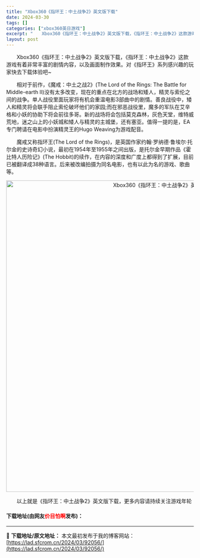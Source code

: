 ```yaml
---
title: "Xbox360《指环王：中土战争2》英文版下载"
date: 2024-03-30
tags: []
categories: ["xbox360英日游戏"]
excerpt: "　　Xbox360《指环王：中土战争2》英文版下载，《指环王：中土战争2》这款游戏有着非常丰富的剧情内容，以及画面制作效果。对《指环王》系列感兴趣的玩家快去下载体验吧~ 　　相对于前作，《魔戒：中土之战2》(The Lord of the Rings: The Battle for Middle-e&hellip;"
layout: post
---
```


 <p>　　Xbox360《指环王：中土战争2》英文版下载，《指环王：中土战争2》这款游戏有着非常丰富的剧情内容，以及画面制作效果。对《指环王》系列感兴趣的玩家快去下载体验吧~</p> <p>　　相对于前作，《魔戒：中土之战2》(The Lord of the Rings: The Battle for Middle-earth II)没有太多改变，现在的重点在北方的战场和矮人，精灵与索伦之间的战争。单人战役里面玩家将有机会重温电影3部曲中的剧情。善良战役中，矮人和精灵将会联手阻止索伦破坏他们的家园;而在邪恶战役里，魔多的军队在艾辛格和小妖的协助下将会前往多哥。新的战场将会包括莫克森林，灰色天堂，维特威荒地，迷之山上的小妖城和矮人与精灵的主城堡，还有塞亚。值得一提的是，EA专门聘请在电影中扮演精灵王的Hugo Weaving为游戏配音。</p> <p>　　魔戒又称指环王(The Lord of the Rings)，是英国作家约翰&middot;罗纳德&middot;鲁埃尔&middot;托尔金的史诗奇幻小说，最初在1954年至1955年之间出版，是托尔金早期作品《霍比特人历险记》(The Hobbit)的续作，在内容的深度和广度上都得到了扩展，目前已被翻译成38种语言。后来被改编拍摄为同名电影，也有以此为名的游戏、歌曲等。</p> <p align="center"><img align="" border="0" src="https://lad.sfcrom.cn/wp-content/uploads/2024/03/20240330_6607d4fa39122.jpg" width="837" alt="Xbox360《指环王：中土战争2》英文版下载" /></p> <p>　　以上就是《指环王：中土战争2》英文版下载，更多内容请持续关注游戏年轮</p> <p><h4>下载地址(由网友<font color="red">价目怕啊</font>发布)：</h4></p> 

---
📖 **下载地址/原文地址：** 本文最初发布于我的博客网站：[https://lad.sfcrom.cn/2024/03/92056/](https://lad.sfcrom.cn/2024/03/92056/)
